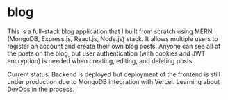 # blog

This is a full-stack blog application that I built from scratch using MERN (MongoDB, Express.js, React.js, Node.js) stack. It allows multiple users to register an account and create their own blog posts. Anyone can see all of the posts on the blog, but user authentication (with cookies and JWT encryption) is needed when creating, editing, and deleting posts.

Current status: Backend is deployed but deployment of the frontend is still under production due to MongoDB integration with Vercel. Learning about DevOps in the process.
